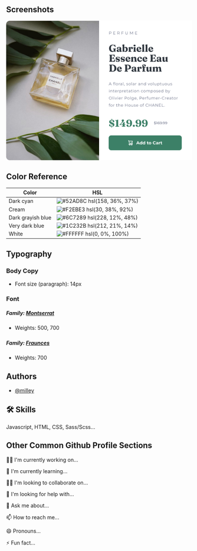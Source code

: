 ## Screenshots

![App Screenshot](https://raw.githubusercontent.com/milley69/productPreviewCardComponent/master/img/design/desktop-card-component-main.jpg)

## Color Reference

| Color             | HSL                                                                |
| ----------------- | ------------------------------------------------------------------ |
| Dark cyan | ![#52AD8C](https://placehold.co/10x10/52AD8C/52AD8C.png) hsl(158, 36%, 37%) |
| Cream | ![#F2EBE3](https://placehold.co/10x10/F2EBE3/F2EBE3.png) hsl(30, 38%, 92%) |
| Dark grayish blue | ![#6C7289](https://placehold.co/10x10/6C7289/6C7289.png) hsl(228, 12%, 48%) |
| Very dark blue | ![#1C232B](https://placehold.co/10x10/1C232B/1C232B.png) hsl(212, 21%, 14%) |
| White | ![#FFFFFF](https://placehold.co/10x10/FFFFFF/FFFFFF.png) hsl(0, 0%, 100%) |

## Typography

### Body Copy

- Font size (paragraph): 14px

### Font

##### Family: [Montserrat](https://fonts.google.com/specimen/Montserrat)
- Weights: 500, 700
#####
##### Family: [Fraunces](https://fonts.google.com/specimen/Fraunces)
- Weights: 700
## Authors

- [@milley](https://github.com/milley69)


## 🛠 Skills
Javascript, HTML, CSS, Sass/Scss...


## Other Common Github Profile Sections
👩‍💻 I'm currently working on...

🧠 I'm currently learning...

👯‍♀️ I'm looking to collaborate on...

🤔 I'm looking for help with...

💬 Ask me about...

📫 How to reach me...

😄 Pronouns...

⚡️ Fun fact...

